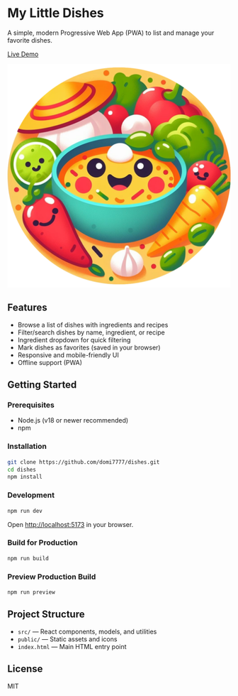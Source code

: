 # My Little Dishes

A simple, modern Progressive Web App (PWA) to list and manage your favorite dishes.

[Live Demo](https://domi7777.github.io/dishes/)

![App Icon](./public/icons/pwa-512x512.png)

## Features
- Browse a list of dishes with ingredients and recipes
- Filter/search dishes by name, ingredient, or recipe
- Ingredient dropdown for quick filtering
- Mark dishes as favorites (saved in your browser)
- Responsive and mobile-friendly UI
- Offline support (PWA)

## Getting Started

### Prerequisites
- Node.js (v18 or newer recommended)
- npm

### Installation
```bash
git clone https://github.com/domi7777/dishes.git
cd dishes
npm install
```

### Development
```bash
npm run dev
```
Open [http://localhost:5173](http://localhost:5173) in your browser.

### Build for Production
```bash
npm run build
```

### Preview Production Build
```bash
npm run preview
```

## Project Structure
- `src/` — React components, models, and utilities
- `public/` — Static assets and icons
- `index.html` — Main HTML entry point

## License
MIT
